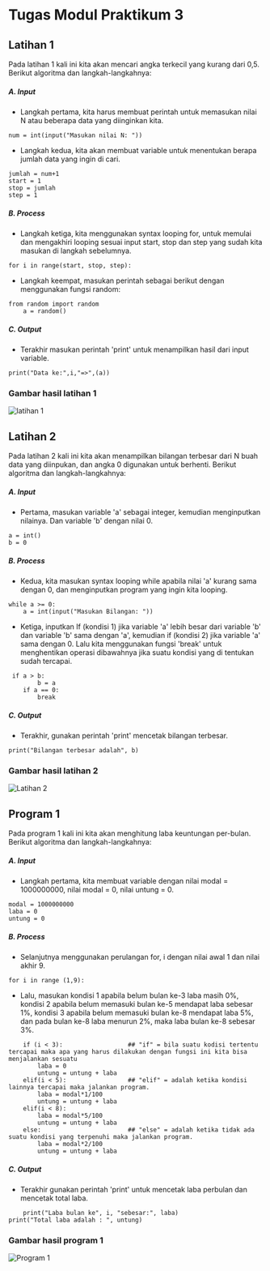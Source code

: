 # Tugas Modul Praktikum 3

## Latihan 1
Pada latihan 1 kali ini kita akan mencari angka terkecil yang kurang dari 0,5. Berikut algoritma dan langkah-langkahnya:
##### A. Input 
 - Langkah pertama, kita harus membuat perintah untuk memasukan nilai N atau beberapa data yang diinginkan kita.
```
num = int(input("Masukan nilai N: "))
```
 - Langkah kedua, kita akan membuat variable untuk menentukan berapa jumlah data yang ingin di cari.
```
jumlah = num+1
start = 1
stop = jumlah
step = 1
```
##### B. Process
 - Langkah ketiga, kita menggunakan syntax looping for, untuk memulai dan mengakhiri looping sesuai input start, stop dan step yang sudah kita masukan di langkah sebelumnya.
```
for i in range(start, stop, step):
```
 - Langkah keempat, masukan perintah sebagai berikut dengan menggunakan fungsi random:
```
from random import random
    a = random()
```
##### C. Output 
 - Terakhir masukan perintah 'print' untuk menampilkan hasil dari input variable.
```
print("Data ke:",i,"=>",(a))
```
### Gambar hasil latihan 1
![latihan 1](https://user-images.githubusercontent.com/56240483/68085117-c61b1780-fe6f-11e9-90a8-3a1a0720c928.png)

## Latihan 2
Pada latihan 2 kali ini kita akan menampilkan bilangan terbesar dari N buah data yang diinpukan, dan angka 0 digunakan untuk berhenti. Berikut algoritma dan langkah-langkahnya:
##### A. Input
 - Pertama, masukan variable 'a' sebagai integer, kemudian menginputkan nilainya. Dan variable 'b' dengan nilai 0.
```
a = int()
b = 0
```
##### B. Process
 - Kedua, kita masukan syntax looping while apabila nilai 'a' kurang sama dengan 0, dan menginputkan program yang ingin kita looping.
```
while a >= 0:
    a = int(input("Masukan Bilangan: "))
```
 - Ketiga, inputkan If (kondisi 1) jika variable 'a' lebih besar dari variable 'b' dan variable 'b' sama dengan 'a', kemudian if (kondisi 2) jika variable 'a' sama dengan 0. Lalu kita menggunakan fungsi 'break' untuk menghentikan operasi dibawahnya jika suatu kondisi yang di tentukan sudah tercapai.
```
 if a > b:
        b = a
    if a == 0:
        break
```
##### C. Output
 - Terakhir, gunakan perintah 'print' mencetak bilangan terbesar.
```
print("Bilangan terbesar adalah", b)
```
### Gambar hasil latihan 2
![Latihan 2](https://user-images.githubusercontent.com/56240483/68085128-de8b3200-fe6f-11e9-91cc-b652f1a2f8f8.png)

## Program 1
Pada program 1 kali ini kita akan menghitung laba keuntungan per-bulan. Berikut algoritma dan langkah-langkahnya:
##### A. Input
 - Langkah pertama, kita membuat variable dengan nilai modal = 1000000000, nilai modal = 0, nilai untung = 0.
```
modal = 1000000000
laba = 0                                  
untung = 0
```
##### B. Process 
 - Selanjutnya menggunakan perulangan for, i dengan nilai awal 1 dan nilai akhir 9.
```
for i in range (1,9):
```
 - Lalu, masukan kondisi 1 apabila belum bulan ke-3 laba masih 0%, kondisi 2 apabila belum memasuki bulan ke-5 mendapat laba sebesar 1%, kondisi 3 apabila belum memasuki bulan ke-8 mendapat laba 5%, dan pada bulan ke-8 laba menurun 2%, maka laba bulan ke-8 sebesar 3%.
```
    if (i < 3):                  ## "if" = bila suatu kodisi tertentu tercapai maka apa yang harus dilakukan dengan fungsi ini kita bisa menjalankan sesuatu
        laba = 0
        untung = untung + laba
    elif(i < 5):                 ## "elif" = adalah ketika kondisi lainnya tercapai maka jalankan program.
        laba = modal*1/100
        untung = untung + laba
    elif(i < 8):
        laba = modal*5/100
        untung = untung + laba
    else:                        ## "else" = adalah ketika tidak ada suatu kondisi yang terpenuhi maka jalankan program.
        laba = modal*2/100
        untung = untung + laba
```
##### C. Output 
 - Terakhir gunakan perintah 'print' untuk mencetak laba perbulan dan mencetak total laba.
```
    print("Laba bulan ke", i, "sebesar:", laba)
print("Total laba adalah : ", untung)
```
### Gambar hasil program 1
![Program 1](https://user-images.githubusercontent.com/56240483/68085133-f498f280-fe6f-11e9-9223-ae06ec7f5a02.png)
